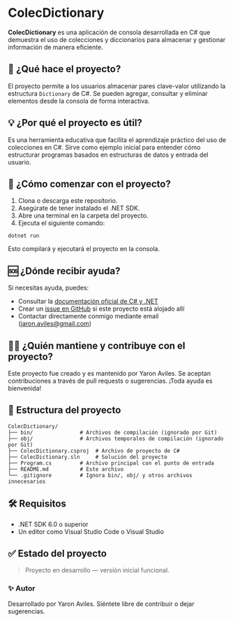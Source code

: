 # ColecDictionary

**ColecDictionary** es una aplicación de consola desarrollada en C# que demuestra el uso de colecciones y diccionarios para almacenar y gestionar información de manera eficiente.

## 📌 ¿Qué hace el proyecto?

El proyecto permite a los usuarios almacenar pares clave-valor utilizando la estructura `Dictionary` de C#. Se pueden agregar, consultar y eliminar elementos desde la consola de forma interactiva.

## 💡 ¿Por qué el proyecto es útil?

Es una herramienta educativa que facilita el aprendizaje práctico del uso de colecciones en C#. Sirve como ejemplo inicial para entender cómo estructurar programas basados en estructuras de datos y entrada del usuario.

## 🚀 ¿Cómo comenzar con el proyecto?

1. Clona o descarga este repositorio.
2. Asegúrate de tener instalado el .NET SDK.
3. Abre una terminal en la carpeta del proyecto.
4. Ejecuta el siguiente comando:

```
dotnet run
```

Esto compilará y ejecutará el proyecto en la consola.

## 🆘 ¿Dónde recibir ayuda?

Si necesitas ayuda, puedes:

- Consultar la [documentación oficial de C# y .NET](https://learn.microsoft.com/dotnet/)
- Crear un [issue en GitHub](https://github.com/) si este proyecto está alojado allí
- Contactar directamente conmigo mediante email (jaron.aviles@gmail.com)

## 👨‍💻 ¿Quién mantiene y contribuye con el proyecto?

Este proyecto fue creado y es mantenido por Yaron Aviles. Se aceptan contribuciones a través de pull requests o sugerencias. ¡Toda ayuda es bienvenida!

## 📁 Estructura del proyecto

```
ColecDictionary/
├── bin/               # Archivos de compilación (ignorado por Git)
├── obj/               # Archivos temporales de compilación (ignorado por Git)
├── ColecDictionary.csproj  # Archivo de proyecto de C#
├── ColecDictionary.sln     # Solución del proyecto
├── Program.cs         # Archivo principal con el punto de entrada
├── README.md          # Este archivo
└── .gitignore         # Ignora bin/, obj/ y otros archivos innecesarios
```

## 🛠️ Requisitos

- .NET SDK 6.0 o superior
- Un editor como Visual Studio Code o Visual Studio

## ✅ Estado del proyecto

> Proyecto en desarrollo — versión inicial funcional.


### ✨ Autor

Desarrollado por Yaron Aviles. Siéntete libre de contribuir o dejar sugerencias.
